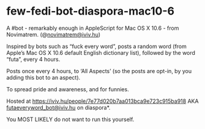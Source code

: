 # few-fedi-bot-diaspora-mac10-6

A #bot - remarkably enough in AppleScript for Mac OS X 10.6 - from Novimatrem. (@novimatrem@iviv.hu)

Inspired by bots such as “fuck every word”, posts a random word (from Apple’s Mac OS X 10.6 default English dictionary list), followed by the word “futa”, every 4 hours.

Posts once every 4 hours, to ‘All Aspects’ (so the posts are opt-in, by you adding this bot to an aspect).

To spread pride and awareness, and for funnies.

Hosted at https://iviv.hu/people/7e77d020b7aa013bca9e723c915ba918 AKA futaeveryword_bot@iviv.hu on diaspora*.

You MOST LIKELY do not want to run this yourself.
